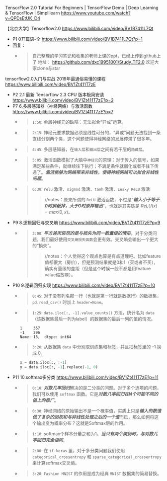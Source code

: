 
TensorFlow 2.0 Tutorial For Beginners | TensorFlow Demo | Deep Learning & TensorFlow | Simplilearn https://www.youtube.com/watch?v=QPDsEtUK_D4

【北京大学】Tensorflow2.0 https://www.bilibili.com/video/BV1B7411L7Qt
- P1 0开篇语-全 https://www.bilibili.com/video/BV1B7411L7Qt?p=1
- 回复：
  * > 自己整理的学习笔记和收集的老师上课的ppt，已经上传到github上了 地址： https://github.com/dxc19951001/Study_TF2.0 欢迎大家clone与star

tensorflow2.0入门与实战 2019年最通俗易懂的课程 https://www.bilibili.com/video/BV1Zt411T7zE
- P2 2.1 最新 Tensorflow 2.3 CPU 版本极简安装 https://www.bilibili.com/video/BV1Zt411T7zE?p=2
- P7 6.多层感知器（神经网络）与激活函数 https://www.bilibili.com/video/BV1Zt411T7zE?p=7
  * > `1:50`: 单层神经元的缺陷：无法拟合“异或”运算。
  * > `2:15`: 神经元要求数据必须是线性可分的，“异或”问题无法找到一条直线分割两个类，这个问题使得神经网络的发展停滞了很多年。
  * > `4:45`: 多层感知器，在`输入层`和`输出层`之间有若干层的`隐藏层`。
  * > `5:05`: 激活函数模拟了大脑中`神经元`的原理：对于传入的信号，如果满足某些条件，就继续往下执行；不满足条件就弱化或者不往下传递了。***激活能够为网络带来非线性，使得神经网络可以拟合非线性问题***。
  * > `6:30`: `relu` 激活、`sigmod` 激活、`tanh` 激活、`Leaky ReLU` 激活
    >> //notes：原来所谓的 `ReLU` 激活函数，不过是“***输入小于等于0时屏蔽掉，大于0时原样输出***”，也就是其实质是 $ReLU(x) = max(0, x)$。
- P9 8.逻辑回归与交叉熵 https://www.bilibili.com/video/BV1Zt411T7zE?p=9
  * > `3:00`: ***平方差所惩罚的是与损失为同一数量级的情形***。对于分类问题，我们最好使用`交叉熵损失函数`会更有效。交叉熵会输出一个更大的“损失”。
    >> //notes：个人觉得这个观点也算是有点道理吧。比如feature值都很大（房价），但是预测结果就是0和1（买或者不买），确实有量级的差距（但是这个时候一般不都是用feature value缩放嘛）。
- P10 9.逻辑回归实现 https://www.bilibili.com/video/BV1Zt411T7zE?p=10
  * > `0:45`: 对于没有列名那一行（也就是第一行就是数据行）的数据集，`pd.read_csv()` 时加上 `header=None`。
  * > `1:25`: `data.iloc[:, -1].value_counts()` 方法，统计名为 `data`（该数据集最后一列为label）的数据集的最后一列的值的情况。
    ```console
    1     357
    -1    296
    Name: 15,  dtype: int64 
    ```
  * > `3:20`: 从数据集 `data` 中分别取训练集和标签，并且把标签里的 -1 换成 0。
    ```py
    x = data.iloc[:, :-1]
    y = data.iloc[:, -1].replace(-1, 0)
    ```
- P11 10.softmax多分类 https://www.bilibili.com/video/BV1Zt411T7zE?p=11
  * > `0:10`: ***对数几率回归***解决的是二分类的问题。对于多个选项的问题，我们可以使用 `softmax` 函数。它是***对数几率回归在N个可能不同的值上的推广***。
  * > `0:30`: 神经网络的原始输出不是一个概率值，实质上只是***输入的数值做了复杂的加权和与非线性处理之后的一个值***而已，那么如何将这个输出变为概率分布？这就是Softmax层的作用。
  * > `1:10`: softmax个样本分量之和为1。***当只有两个类别时，与对数几率回归完全相同***。
  * > `2:00`: 在 `tf.keras` 里，对于多分类问题我们使用 `categorical_crossentropy` 和 `sparse_categorical_crossentropy` 来计算softmax交叉熵。
  * > `3:20`: `Fashion MNIST` 的作用是成为经典 `MNIST` 数据集的简易替换。
